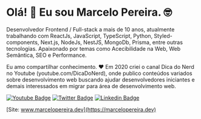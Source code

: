 # Olá! 👋 Eu sou Marcelo Pereira. 🤓

Desenvolvedor Frontend / Full-stack a mais de 10 anos, atualmente trabalhando com ReactJs, JavaScript, TypeScript, Python, Styled-components, Next.js, NodeJs, NestJS, MongoDb, Prisma, entre outras tecnologias. Apaixonado por temas como Acecibilidade na Web, Web Semântica, SEO e Performance. 

Eu amo compartilhar conhecimento. ♥ Em 2020 criei o canal Dica do Nerd no Youtube (youtube.com/DicaDoNerd), onde publico conteúdos variados sobre desenvolvimento web buscando ajudar desenvolvedores iniciantes e demais interessados em migrar para área de desenvolvimento web.

[![Youtube Badge](https://img.shields.io/badge/-Youtube-FF0000?style=flat-square&labelColor=FF0000&logo=youtube&logoColor=white&link=https://www.youtube.com/channel/UCjsX4DU9LnNYUC2366_wJkw?view_as=subscriber)](https://www.youtube.com/channel/UCjsX4DU9LnNYUC2366_wJkw?view_as=subscriber)
[![Twitter Badge](https://img.shields.io/badge/-Twitter-1ca0f1?style=flat-square&labelColor=1ca0f1&logo=twitter&logoColor=white&link=https://twitter.com/marcelopoars)](https://twitter.com/marcelopoars)
[![Linkedin Badge](https://img.shields.io/badge/-LinkedIn-blue?style=flat-square&logo=Linkedin&logoColor=white&link=https://www.linkedin.com/in/marcelopoars)](https://www.linkedin.com/in/marcelopoars)


[Site: www.marcelopereira.dev](https://marcelopereira.dev)
